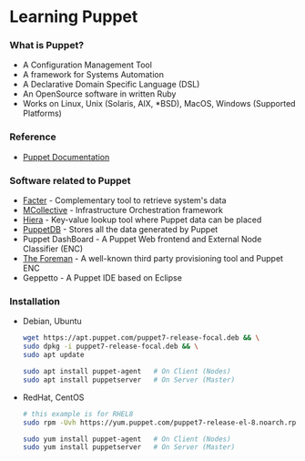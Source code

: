 # Learning Puppet


### What is Puppet?

- A Configuration Management Tool
- A framework for Systems Automation
- A Declarative Domain Specific Language (DSL)
- An OpenSource software in written Ruby
- Works on Linux, Unix (Solaris, AIX, *BSD), MacOS, Windows (Supported Platforms)

### Reference

- [Puppet Documentation](https://puppet.com/docs/)

### Software related to Puppet

- [Facter](https://puppet.com/docs/puppet/7/facter.html) - Complementary tool to retrieve system's data
- [MCollective](https://forge.puppet.com/modules/puppet/mcollective) - Infrastructure Orchestration framework
- [Hiera](https://github.com/puppetlabs/docs-archive/tree/main/hiera/1) - Key-value lookup tool where Puppet data can be placed
- [PuppetDB](https://puppet.com/docs/puppetdb/6/overview.html) - Stores all the data generated by Puppet
- Puppet DashBoard - A Puppet Web frontend and External Node Classifier (ENC)
- [The Foreman](https://theforeman.org/) - A well-known third party provisioning tool and Puppet ENC
- Geppetto - A Puppet IDE based on Eclipse

### Installation

- Debian, Ubuntu
    ```sh
    wget https://apt.puppet.com/puppet7-release-focal.deb && \
    sudo dpkg -i puppet7-release-focal.deb && \
    sudo apt update
    ```
    ```sh
    sudo apt install puppet-agent   # On Client (Nodes)
    sudo apt install puppetserver   # On Server (Master)
    ```


- RedHat, CentOS
    ```sh
    # this example is for RHEL8
    sudo rpm -Uvh https://yum.puppet.com/puppet7-release-el-8.noarch.rpm
    ```
    ```sh
    sudo yum install puppet-agent   # On Client (Nodes)
    sudo yum install puppetserver   # On Server (Master)
    ```
